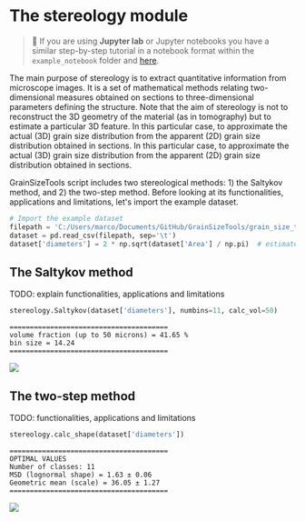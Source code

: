 # The stereology module

> 📣 If you are using **Jupyter lab** or Jupyter notebooks you have a similar step-by-step tutorial in a notebook format within the ``example_notebook`` folder and [here](https://github.com/marcoalopez/GrainSizeTools/blob/master/grain_size_tools/example_notebooks/stereology_module_examples.ipynb).

The main purpose of stereology is to extract quantitative information from microscope images. It is a set of mathematical methods relating two-dimensional measures obtained on sections to three-dimensional parameters defining the structure. Note that the aim of stereology is not to reconstruct the 3D geometry of the material (as in tomography) but to estimate  a particular 3D feature. In this particular case, to approximate the actual (3D) grain size distribution from the apparent (2D) grain size distribution obtained in sections. In this particular case, to approximate the actual (3D) grain size distribution from the apparent (2D) grain size distribution obtained in sections. 

GrainSizeTools script includes two stereological methods: 1) the Saltykov method, and 2) the two-step method. Before looking at its functionalities, applications and limitations, let's import the example dataset.

```python
# Import the example dataset
filepath = 'C:/Users/marco/Documents/GitHub/GrainSizeTools/grain_size_tools/DATA/data_set.txt'
dataset = pd.read_csv(filepath, sep='\t')
dataset['diameters'] = 2 * np.sqrt(dataset['Area'] / np.pi)  # estimate ECD
```

## The Saltykov method

TODO: explain functionalities, applications and limitations

```python
stereology.Saltykov(dataset['diameters'], numbins=11, calc_vol=50)
```

```
=======================================
volume fraction (up to 50 microns) = 41.65 %
bin size = 14.24
=======================================
```

![](https://github.com/marcoalopez/GrainSizeTools/blob/master/FIGURES/saltykov.png?raw=true)



## The two-step method

TODO: functionalities, applications and limitations

```python
stereology.calc_shape(dataset['diameters'])
```

```
=======================================
OPTIMAL VALUES
Number of classes: 11
MSD (lognormal shape) = 1.63 ± 0.06
Geometric mean (scale) = 36.05 ± 1.27
=======================================
```

![](https://github.com/marcoalopez/GrainSizeTools/blob/master/FIGURES/2step.png?raw=true)